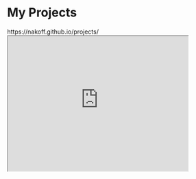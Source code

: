 <h1>My Projects</h1>
https://nakoff.github.io/projects/

 <iframe width="420" height="315"
src="https://www.youtube.com/embed/tgbNymZ7vqY">
</iframe> 
